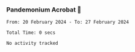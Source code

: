 ### Pandemonium Acrobat 🤸

<!--START_SECTION:waka-->

```all_time
From: 20 February 2024 - To: 27 February 2024

Total Time: 0 secs

No activity tracked
```

<!--END_SECTION:waka-->
